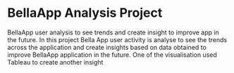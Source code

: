 # BellaApp Analysis Project
BellaApp user analysis to see trends and create insight to improve app in the future.
In this project Bella App user activity is analyse to see the trends across the application and create insights based on data obtained to improve BellaApp application in the future. 
One of the visualisation used Tableau to create another insight
